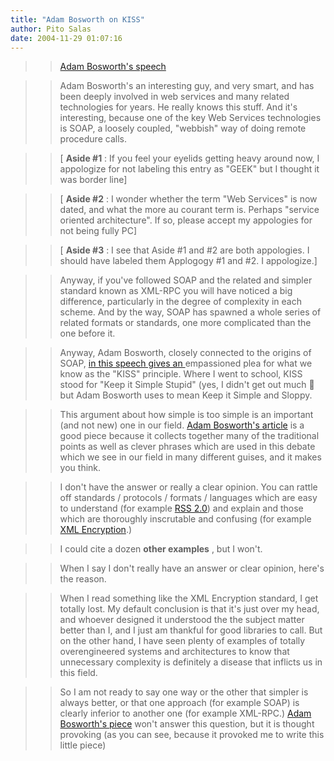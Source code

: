 ```yaml
---
title: "Adam Bosworth on KISS"
author: Pito Salas
date: 2004-11-29 01:07:16
---
```


>>

>> [Adam Bosworth's
speech](<http://www.adambosworth.net/archives/000031.html>)

>>

>> Adam Bosworth's an interesting guy, and very smart, and has been deeply
involved in web services and many related technologies for years. He really
knows this stuff. And it's interesting, because one of the key Web Services
technologies is SOAP, a loosely coupled, "webbish" way of doing remote
procedure calls.

>>

>> [ **Aside #1** : If you feel your eyelids getting heavy around now, I
appologize for not labeling this entry as "GEEK" but I thought it was border
line]

>>

>> [ **Aside #2** : I wonder whether the term "Web Services" is now dated, and
what the more au courant term is. Perhaps "service oriented architecture". If
so, please accept my appologies for not being fully PC]

>>

>> [ **Aside #3** : I see that Aside #1 and #2 are both appologies. I should
have labeled them Applogogy #1 and #2. I appologize.]

>>

>> Anyway, if you've followed SOAP and the related and simpler standard known
as XML-RPC you will have noticed a big difference, particularly in the degree
of complexity in each scheme. And by the way, SOAP has spawned a whole series
of related formats or standards, one more complicated than the one before it.

>>

>> Anyway, Adam Bosworth, closely connected to the origins of SOAP, [in this
speech gives an
](<http://www.adambosworth.net/archives/000031.html>)empassioned plea for what
we know as the "KISS" principle. Where I went to school, KISS stood for "Keep
it Simple Stupid" (yes, I didn't get out much 🙂 but Adam Bosworth uses to mean
Keep it Simple and Sloppy.

>>

>> This argument about how simple is too simple is an important (and not new)
one in our field. [Adam Bosworth's
article](<http://www.adambosworth.net/archives/000031.html>) is a good piece
because it collects together many of the traditional points as well as clever
phrases which are used in this debate which we see in our field in many
different guises, and it makes you think.

>>

>> I don't have the answer or really a clear opinion. You can rattle off
standards / protocols / formats / languages which are easy to understand (for
example [RSS 2.0](<http://blogs.law.harvard.edu/tech/rss>)) and explain and
those which are thoroughly inscrutable and confusing (for example [XML
Encryption](<http://www.w3.org/TR/xmlenc-core/>).)

>>

>> I could cite a dozen **other examples** , but I won't.

>>

>> When I say I don't really have an answer or clear opinion, here's the
reason.

>>

>> When I read something like the XML Encryption standard, I get totally lost.
My default conclusion is that it's just over my head, and whoever designed it
understood the the subject matter better than I, and I just am thankful for
good libraries to call. But on the other hand, I have seen plenty of examples
of totally overengineered systems and architectures to know that unnecessary
complexity is definitely a disease that inflicts us in this field.

>>

>> So I am not ready to say one way or the other that simpler is always
better, or that one approach (for example SOAP) is clearly inferior to another
one (for example XML-RPC.) [Adam Bosworth's
piece](<http://www.adambosworth.net/archives/000031.html>) won't answer this
question, but it is thought provoking (as you can see, because it provoked me
to write this little piece)



